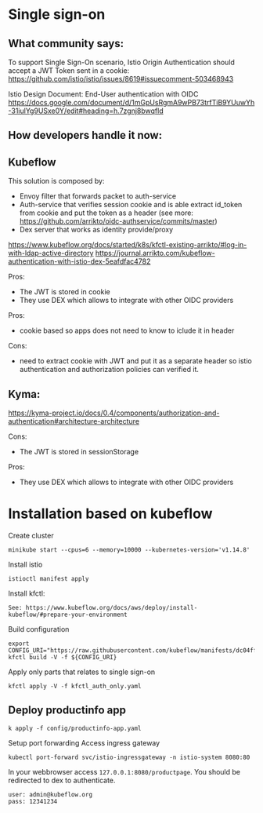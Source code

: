 
# Single sign-on

## What community says:

To support Single Sign-On scenario, Istio Origin Authentication should accept a JWT Token sent in a cookie:
https://github.com/istio/istio/issues/8619#issuecomment-503468943


Istio Design Document: End-User authentication with OIDC
https://docs.google.com/document/d/1mGpUsRgmA9wPB73trfTiB9YUuwYh-31iulYg9USxe0Y/edit#heading=h.7zgnj8bwqfld


## How developers handle it now:

## Kubeflow

This solution is composed by:
- Envoy filter that forwards packet to auth-service
- Auth-service that verifies session cookie and is able extract id_token from cookie and put the token as a header
 (see more: https://github.com/arrikto/oidc-authservice/commits/master)
- Dex server that works as identity provide/proxy

https://www.kubeflow.org/docs/started/k8s/kfctl-existing-arrikto/#log-in-with-ldap-active-directory
https://journal.arrikto.com/kubeflow-authentication-with-istio-dex-5eafdfac4782

Pros:
- The JWT is stored in cookie
- They use DEX which allows to integrate with other OIDC providers

Pros:
- cookie based so apps does not need to know to iclude it in header

Cons:
- need to extract cookie with JWT and put it as a separate header so istio authentication and authorization policies can verified it.



## Kyma:
https://kyma-project.io/docs/0.4/components/authorization-and-authentication#architecture-architecture

Cons:
- The JWT is stored in sessionStorage

Pros:
- They use DEX which allows to integrate with other OIDC providers


# Installation based on kubeflow

Create cluster
```
minikube start --cpus=6 --memory=10000 --kubernetes-version='v1.14.8'
```

Install istio
```
istioctl manifest apply
```

Install kfctl:
```
See: https://www.kubeflow.org/docs/aws/deploy/install-kubeflow/#prepare-your-environment
```

Build configuration 
```
export CONFIG_URI="https://raw.githubusercontent.com/kubeflow/manifests/dc04ff600cee722d93cf80d413aa73ddd8387f1f/kfdef/kfctl_existing_arrikto.0.7.0.yaml"
kfctl build -V -f ${CONFIG_URI}
```

Apply only parts that relates to single sign-on
```
kfctl apply -V -f kfctl_auth_only.yaml
```

## Deploy productinfo app

```
k apply -f config/productinfo-app.yaml
```

Setup port forwarding
Access ingress gateway
```
kubectl port-forward svc/istio-ingressgateway -n istio-system 8080:80
```

In your webbrowser access `127.0.0.1:8080/productpage`. You should be redirected to dex to authenticate.
```
user: admin@kubeflow.org
pass: 12341234
```


